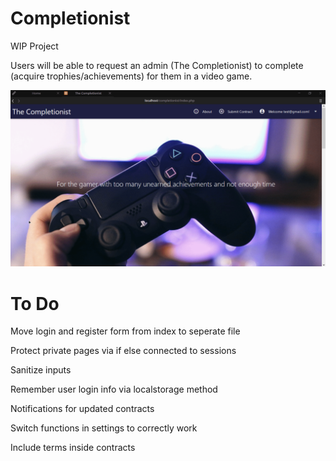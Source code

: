 # Completionist
WIP Project

Users will be able to request an admin (The Completionist) to complete (acquire trophies/achievements) for them in a video game.

![Preview](https://github.com/chloechantelle/completionist/blob/master/view/img/preview.gif "Preview")

# To Do

Move login and register form from index to seperate file

Protect private pages via if else connected to sessions

Sanitize inputs

Remember user login info via localstorage method

Notifications for updated contracts

Switch functions in settings to correctly work

Include terms inside contracts
